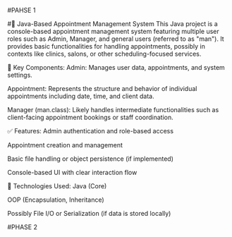 #PAHSE 1


#💼 Java-Based Appointment Management System
This Java project is a console-based appointment management system featuring multiple user roles such as Admin, Manager, and general users (referred to as "man"). It provides basic functionalities for handling appointments, possibly in contexts like clinics, salons, or other scheduling-focused services.

🔧 Key Components:
Admin: Manages user data, appointments, and system settings.

Appointment: Represents the structure and behavior of individual appointments including date, time, and client data.

Manager (man.class): Likely handles intermediate functionalities such as client-facing appointment bookings or staff coordination.

✅ Features:
Admin authentication and role-based access

Appointment creation and management

Basic file handling or object persistence (if implemented)

Console-based UI with clear interaction flow

🚀 Technologies Used:
Java (Core)

OOP (Encapsulation, Inheritance)

Possibly File I/O or Serialization (if data is stored locally)

#PHASE 2
